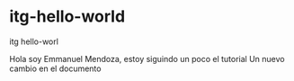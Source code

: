 # itg-hello-world
itg hello-worl

Hola soy Emmanuel Mendoza, estoy siguindo un poco el tutorial
Un nuevo cambio en el documento
